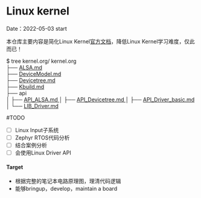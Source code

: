# Linux kernel
Date：2022-05-03 start

本仓库主要内容是简化Linux Kernel[官方文档](https://www.kernel.org/doc/html/latest/)，降低Linux Kernel学习难度，仅此而已！


$ tree kernel.org/
kernel.org  
├── [ALSA.md](ALSA.md)  
├── [DeviceModel.md ](DeviceModel.md)  
├── [Devicetree.md](Devicetree.md)  
├── [Kbuild.md](Kbuild.md)  
├── api  
│   ├── [API_ALSA.md ](api/API_ALSA.md) 
│   ├── [API_Devicetree.md ](api/API_Devicetree.md) 
│   ├── [API_Driver_basic.md ](api/API_Driver_basic.md) 
│   └── [LIB_Driver.md ](api/LIB_Driver.md) 

#TODO
- [ ] Linux Input子系统
- [ ] Zephyr RTOS代码分析
- [ ] 结合案例分析
- [ ] 会使用Linux Driver API

#### Target
- 根据完整的笔记本电路原理图，理清代码逻辑
- 能够bringup，develop，maintain a board